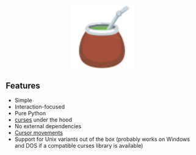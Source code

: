 <div align="center">
    <img class="hero" src="https://raw.githubusercontent.com/getcuia/getcuia.github.io/main/static/cuia.svg" alt="cuia" width="33%" />
</div>

## Features

-   Simple
-   Interaction-focused
-   Pure Python
-   [curses](https://docs.python.org/3/library/curses.html) under the hood
-   No external dependencies
-   [Cursor movements](https://tldp.org/HOWTO/Bash-Prompt-HOWTO/x361.html)
-   Support for Unix variants out of the box (probably works on Windows and DOS
    if a compatible curses library is available)
